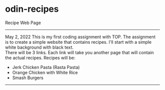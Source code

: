# odin-recipes
Recipe Web Page

_______________________
May 2, 2022
This is my first coding assignment with TOP.
The assignment is to create a simple website that contains recipes.
I'll start with a simple white background with black text.  
There will be 3 links.  Each link will take you another page that will contain the actual recipes.
Recipes will be:
- Jerk Chicken Pasta (Rasta Pasta)
- Orange Chicken with White Rice
- Smash Burgers
_______________________
